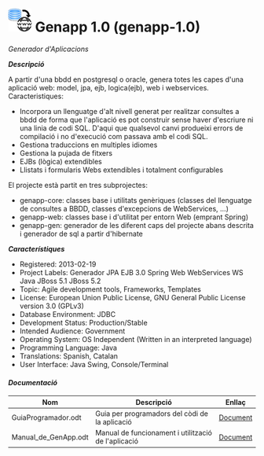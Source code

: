# ![Logo](https://github.com/GovernIB/maven/blob/binaris/genapp/projectinfo_Attachments/icon.jpg) Genapp 1.0 (genapp-1.0)  
*Generador d'Aplicacions*

***Descripció***

A partir d'una bbdd en postgresql o oracle, genera totes les capes d'una aplicació web: model, jpa, ejb, logica(ejb), web i webservices. Caracteristiques:
* Incorpora un llenguatge d'alt nivell generat per realitzar consultes a bbdd de forma que l'aplicació es pot construir sense haver d'escriure ni una linia de codi SQL. D'aqui que qualsevol canvi produeixi errors de compilació i no d'execució com passava amb el codi SQL.
* Gestiona traduccions en multiples idiomes
* Gestiona la pujada de fitxers
* EJBs (lògica) extendibles
* Llistats i formularis Webs extendibles i totalment configurables

El projecte està partit en tres subprojectes:
* genapp-core: classes base i utilitats genèriques (classes del llenguatge de consultes a BBDD, classes d'excepcions de WebServices, ...)
* genapp-web: classes base i d'utilitat per entorn Web (emprant Spring)
* genapp-gen: generador de les diferent caps del projecte abans descrita i generador de sql a partir d'hibernate

***Característiques***

* Registered: 2013-02-19
* Project Labels: Generador  JPA  EJB 3.0  Spring  Web  WebServices  WS  Java  JBoss 5.1  JBoss 5.2  
* Topic: Agile development tools,  Frameworks,  Templates
* License:  European Union Public License, GNU General Public License version 3.0 (GPLv3)
* Database Environment: JDBC
* Development Status: Production/Stable
* Intended Audience:  Government
* Operating System:  OS Independent (Written in an interpreted language)
* Programming Language: Java
* Translations: Spanish, Catalan
* User Interface: Java Swing, Console/Terminal


#### ***Documentació***

Nom | Descripció | Enllaç
------------ | ------------- | -------------
GuiaProgramador.odt | Guia per programadors del còdi de la aplicació | [Document](./doc/GuiaProgramador.odt)
Manual_de_GenApp.odt | Manual de funcionament i utilització de l'aplicació | [Document](./doc/Manual_de_GenApp.odt)
